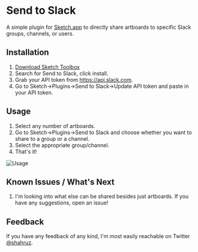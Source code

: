 # Send to Slack

A simple plugin for [Sketch.app](http://bohemiancoding.com/sketch/) to directly share artboards to specific Slack groups, channels, or users.

## Installation
1. [Download Sketch Toolbox](http://sketchtoolbox.com)
2. Search for Send to Slack, click install.
3. Grab your API token from https://api.slack.com.
4. Go to Sketch->Plugins->Send to Slack->Update API token and paste in your API token.

## Usage
1. Select any number of artboards.
2. Go to Sketch->Plugins->Send to Slack and choose whether you want to share to a group or a channel.
3. Select the appropriate group/channel.
4. That's it!

![Usage](https://cldup.com/qNznqoP5aJ.gif)

## Known Issues / What's Next
1. I'm looking into what else can be shared besides just artboards. If you have any suggestions, open an issue!

## Feedback
If you have any feedback of any kind, I'm most easily reachable on Twitter [@shahruz](https://twitter.com/shahruz).
